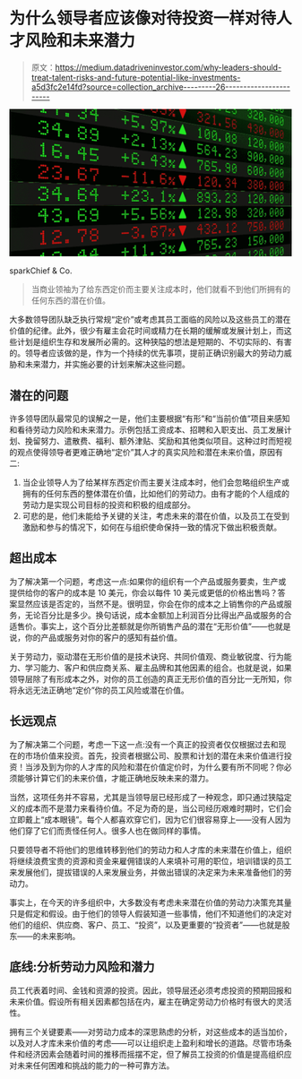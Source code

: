 # 为什么领导者应该像对待投资一样对待人才风险和未来潜力

> 原文：<https://medium.datadriveninvestor.com/why-leaders-should-treat-talent-risks-and-future-potential-like-investments-a5d3fc2e14fd?source=collection_archive---------26----------------------->

![](img/3f01441a3c7c5a6af5a3ce79bc2da723.png)

sparkChief & Co.

> 当商业领袖为了给东西定价而主要关注成本时，他们就看不到他们所拥有的任何东西的潜在价值。

大多数领导团队缺乏执行常规“定价”或考虑其员工面临的风险以及这些员工的潜在价值的纪律。此外，很少有雇主会花时间或精力在长期的缓解或发展计划上，而这些计划是组织生存和发展所必需的。这种狭隘的想法是短期的、不切实际的、有害的。领导者应该做的是，作为一个持续的优先事项，提前正确识别最大的劳动力威胁和未来潜力，并实施必要的计划来解决这些问题。

## 潜在的问题

许多领导团队最常见的误解之一是，他们主要根据“有形”和“当前价值”项目来感知和看待劳动力风险和未来潜力。示例包括工资成本、招聘和入职支出、员工发展计划、挽留努力、遣散费、福利、额外津贴、奖励和其他类似项目。这种过时而短视的观点使得领导者更难正确地“定价”其人才的真实风险和潜在未来价值，原因有二:

1.  当企业领导人为了给某样东西定价而主要关注成本时，他们会忽略组织生产或拥有的任何东西的整体潜在价值，比如他们的劳动力。由有才能的个人组成的劳动力是实现公司目标的投资和积极的组成部分。
2.  可悲的是，他们未能给予关键的关注，考虑未来的潜在价值，以及员工在受到激励和参与的情况下，如何在与组织使命保持一致的情况下做出积极贡献。

## 超出成本

为了解决第一个问题，考虑这一点:如果你的组织有一个产品或服务要卖，生产或提供给你的客户的成本是 10 美元，你会以每件 10 美元或更低的价格出售吗？答案显然应该是否定的，当然不是。很明显，你会在你的成本之上销售你的产品或服务，无论百分比是多少。换句话说，成本金额加上利润百分比得出产品或服务的合适售价。事实上，这个百分比差额就是你所销售产品的潜在“无形价值”——也就是说，你的产品或服务对你的客户的感知有益价值。

关于劳动力，驱动潜在无形价值的是技术诀窍、共同价值观、商业敏锐度、行为能力、学习能力、客户和供应商关系、雇主品牌和其他因素的组合。也就是说，如果领导层除了有形成本之外，对你的员工创造的真正无形价值的百分比一无所知，你将永远无法正确地“定价”你的员工风险或潜在价值。

## 长远观点

为了解决第二个问题，考虑一下这一点:没有一个真正的投资者仅仅根据过去和现在的市场价值来投资。首先，投资者根据公司、股票和计划的潜在未来价值进行投资！当涉及到为你的人才库的风险和潜在价值定价时，为什么要有所不同呢？你必须能够计算它们的未来价值，才能正确地反映未来的潜力。

当然，这项任务并不容易，尤其是当领导层已经形成了一种观念，即只通过狭隘定义的成本而不是潜力来看待价值。不足为奇的是，当公司经历艰难时期时，它们会立即戴上“成本眼镜”。每个人都喜欢穿它们，因为它们很容易穿上——没有人因为他们穿了它们而责怪任何人。很多人也在做同样的事情。

只要领导者不将他们的思维转移到他们的劳动力和人才库的未来潜在价值上，组织将继续浪费宝贵的资源和资金来雇佣错误的人来填补可用的职位，培训错误的员工来发展他们，提拔错误的人来发展业务，并做出错误的决定来为未来准备他们的劳动力。

事实上，在今天的许多组织中，大多数没有考虑未来潜在价值的劳动力决策充其量只是假定和假设。由于他们的领导人假装知道一些事情，他们不知道他们的决定对他们的组织、供应商、客户、员工、“投资”，以及更重要的“投资者”——也就是股东——的未来影响。

## 底线:分析劳动力风险和潜力

员工代表着时间、金钱和资源的投资。因此，领导层还必须考虑投资的预期回报和未来价值。假设所有相关因素都包括在内，雇主在确定劳动力价格时有很大的灵活性。

拥有三个关键要素——对劳动力成本的深思熟虑的分析，对这些成本的适当加价，以及对人才库未来价值的考虑——可以让组织走上盈利和增长的道路。尽管市场条件和经济因素会随着时间的推移而摇摆不定，但了解员工投资的价值是提高组织应对未来任何困难和挑战的能力的一种可靠方法。